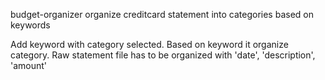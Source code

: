 budget-organizer
organize creditcard statement into categories based on keywords

Add keyword with category selected. Based on keyword it organize category. Raw statement file has to be organized with 'date', 'description', 'amount'
